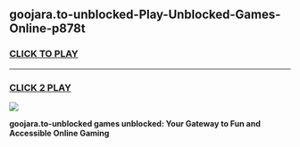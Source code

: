 
## goojara.to-unblocked-Play-Unblocked-Games-Online-p878t
<h3>
<a href="https://premium76.site?title=goojara.to-unblocked&ref=25A">CLICK TO PLAY</a></h3>
<hr>

<h3>
<a href="https://premium76.site?title=goojara.to-unblocked&ref=25A">CLICK 2 PLAY</a>
  
</h3>

<a href="https://premium76.site?title=goojara.to-unblocked&ref=25A"><img src="https://clearcache.store/games.png"></a>


**goojara.to-unblocked games unblocked: Your Gateway to Fun and Accessible Online Gaming**
